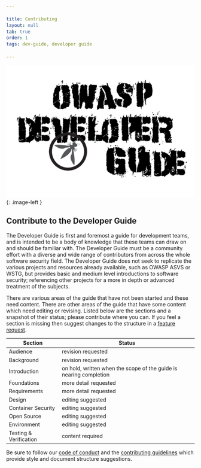 ```yaml
---

title: Contributing
layout: null
tab: true
order: 1
tags: dev-guide, developer guide

---
```


<style type="text/css">
.image-left {
  display: block;
  margin-left: auto;
  margin-right: auto;
  float: left;
}
</style>

![developer guide logo](/assets/images/alt-owasp-dev-guide.png){: .image-left }

## Contribute to the Developer Guide

The Developer Guide is first and foremost a guide for development teams,
and is intended to be a body of knowledge that these teams can draw on and should be familiar with.
The Developer Guide must be a community effort with a diverse and wide range of contributors
from across the whole software security field.
The Developer Guide does not seek to replicate the various projects and resources already available,
such as OWASP ASVS or WSTG, but provides basic and medium level introductions to software security;
referencing other projects for a more in depth or advanced treatment of the subjects.

There are various areas of the guide that have not been started and these need content.
There are other areas of the guide that have some content which need editing or revising.
Listed below are the sections and a snapshot of their status; please contribute where you can.
If you feel a section is missing then suggest changes to the structure in a [feature request][feature].

| Section                | Status |
| ---------------------- | ------ |
| Audience               | revision requested |
| Background             | revision requested |
| Introduction           | on hold, written when the scope of the guide is nearing completion |
| Foundations            | more detail requested |
| Requirements           | more detail requested  |
| Design                 | editing suggested |
| Container Security     | editing suggested  |
| Open Source            | editing suggested  |
| Environment            | editing suggested  |
| Testing & Verification | content required |

Be sure to follow our [code of conduct][conduct] and the [contributing guidelines][contribute]
which provide style and document structure suggestions.

[conduct]: code_of_conduct.md
[contribute]: contributing.md
[feature]: https://github.com/OWASP/www-project-developer-guide/issues/new/choose

